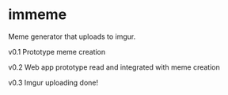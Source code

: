immeme
======
Meme generator that uploads to imgur.

v0.1 Prototype meme creation

v0.2 Web app prototype read and integrated with meme creation

v0.3 Imgur uploading done!
